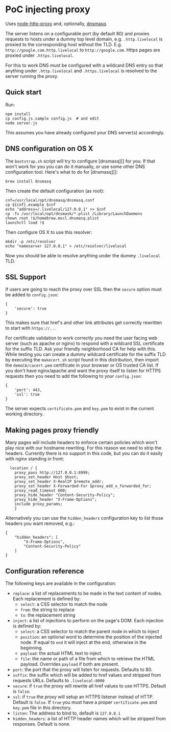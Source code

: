 PoC injecting proxy
===================

Uses [node-http-proxy](https://github.com/nodejitsu/node-http-proxy/) and,
optionally, [dnsmasq](http://www.thekelleys.org.uk/dnsmasq/doc.html).

The server listens on a configurable port (by default 80) and proxies requests
to hosts under a dummy top level domain, e.g. `.http.livelocal` is proxied to
the corresponding host without the TLD. E.g. `http://google.com.http.livelocal`
to `http://google.com`. Https pages are proxied under `.https.livelocal`.

For this to work DNS must be configured with a wildcard DNS entry so that
anything under `.http.livelocal` and `.https.livelocal` is resolved to the
server running the proxy.

Quick start
-----------
Run:

```
npm install
cp config.js.sample config.js  # and edit
node server.js
```

This assumes you have already configured your DNS server(s) accordingly.

DNS configuration on OS X
-------------------------

The `bootstrap.sh`  script will try to configure [dnsmasq][] for you. If that
won't work for you you can do it manually, or use some other DNS configuration
tool.  Here's what to do for [dnsmasq][]:

```
brew install dnsmasq
```

Then create the default configuration (as root):

```
cnf=/usr/local/opt/dnsmasq/dnsmasq.conf
cp ${cnf}.example $cnf
echo "address=/.livelocal/127.0.0.1" >> $cnf
cp -fv /usr/local/opt/dnsmask/*.plist /Library/LaunchDaemons
chown root !$/homebrew.mxcl.dnsmasq.plist
launchctl load !$
```

Then configure OS X to use this resolver:

```
mkdir -p /etc/resolver
echo "nameserver 127.0.0.1" > /etc/resolver/livelocal
```

Now you should be able to resolve anything under the dummy `.livelocal` TLD.


SSL Support
-----------

If users are going to reach the proxy over SSL then the `secure` option must be added to `config.json`:

```
{
    'secure': true
}
```

This makes sure that href's and other link attributes get correctly rewritten
to start with `https://..`.

For certificate validation to work correctly you need the user facing web
server (such as apache or nginx) to respond with a wildcard SSL certificate for
the suffix TLD. Ask your friendly neighborhood CA for help with this. While
testing you can create a dummy wildcard certificate for the suffix TLD by
executing the `makecert.sh` script found in this distribution, then import the
`demoCA/cacert.pem` certificate in your browser or OS trusted CA list. If you
don't have nginx/apache and want the proxy itself to listen for HTTPS requests
then you need to add the following to your `config.json`:

```
{
    'port': 443,
    'ssl': true
}
```

The server expects `certificate.pem` and `key.pem` to exist in the current
working directory.



Making pages proxy friendly
---------------------------

Many pages will include headers to enforce certain policies which won't play nice with our hostname rewriting.
For this reason we need to strip the headers. Currently there is no support in this code, but you can do it easily with nginx standing in front:

```
  location / {
    proxy_pass http://127.0.0.1:8999;
    proxy_set_header Host $host;
    proxy_set_header X-RealIP $remote_addr;
    proxy_set_header X-Forwarded-For $proxy_add_x_forwarded_for;
    proxy_read_timeout 600;
    proxy_hide_header "Content-Security-Policy";
    proxy_hide_header "X-Frame-Options";
    include proxy_params;
    }
```

Alternatively you can use the `hidden_headers` configuration key to list those headers you want removed, e.g.:

```
{
    "hidden_headers": [
        "X-Frame-Options",
        "Content-Security-Policy"
    ]
}
```

Configuration reference
-----------------------

The following keys are available in the configuration:

- `replace`: a list of replacements to be made in the text content of nodes. Each replacement is defined by:
    - `select`: a CSS selector to match the node
    - `from`: the string to replace
    - `to`: the replacement string
- `inject`: a list of injections to perform on the page's DOM. Each injection is defined by:
    - `select`: a CSS selector to match the parent node in which to inject
    - `position`: an optional word to determine the position of the injected node. If equal to `end` it will inject at the end, otherwise in the beginning.
    - `payload`: the actual HTML text to inject.
    - `file`: the name or path of a file from which to retrieve the HTML payload. Overrides `payload` if both are present.
- `port`: the port that the proxy will listen for requests. Defaults to 80.
- `suffix`: the suffix which will be added to href values and stripped from requests URLs. Defaults to `.livelocal:8000`
- `secure`: if `true` the proxy will rewrite all href values to use HTTPS. Default is `false`.
- `ssl`: if `true` the proxy will setup an HTTPS listener instead of HTTP. Default is `false`. If `true` you must have a proper `certificate.pem` and `key.pem` file in this directory.
- `listen`: The address to bind to, default is `127.0.0.1`
- `hidden_headers`: a list of HTTP header names which will be stripped from responses. Default is none.
